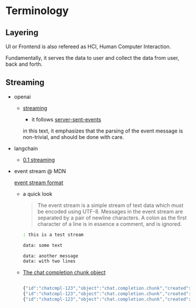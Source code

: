 # Terminology

## Layering

UI or Frontend is also refereed as  HCI, Human Computer Interaction.

Fundamentally, it serves the data to user and collect the data from user, back and forth.

## Streaming

- openai

  - [streaming](https://platform.openai.com/docs/api-reference/streaming)

    - it follows [server-sent-events](https://html.spec.whatwg.org/multipage/server-sent-events.html#server-sent-events)

    in this text, it emphasizes that the parsing of the event message is non-trivial, and should be done with care.

- langchain

  - [0.1 streaming](https://js.langchain.com/v0.1/docs/expression_language/streaming/)

- event stream @ MDN

  [event stream format](https://developer.mozilla.org/en-US/docs/Web/API/Server-sent_events/Using_server-sent_events#event_stream_format)

  - a quick look

    >The event stream is a simple stream of text data which must be encoded using UTF-8. Messages in the event stream are separated by a pair of newline characters. A colon as the first character of a line is in essence a comment, and is ignored.

    ```bash
    : this is a test stream

    data: some text

    data: another message
    data: with two lines
    ```

  - [The chat completion chunk object](https://platform.openai.com/docs/api-reference/chat/streaming)

    ```javascript

    {"id":"chatcmpl-123","object":"chat.completion.chunk","created":1694268190,"model":"gpt-3.5-turbo-0125", "system_fingerprint": "fp_44709d6fcb", "choices":[{"index":0,"delta":{"role":"assistant","content":""},"logprobs":null,"finish_reason":null}]}
    {"id":"chatcmpl-123","object":"chat.completion.chunk","created":1694268190,"model":"gpt-3.5-turbo-0125", "system_fingerprint": "fp_44709d6fcb", "choices":[{"index":0,"delta":{"content":"Hello"},"logprobs":null,"finish_reason":null}]}
    {"id":"chatcmpl-123","object":"chat.completion.chunk","created":1694268190,"model":"gpt-3.5-turbo-0125", "system_fingerprint": "fp_44709d6fcb", "choices":[{"index":0,"delta":{},"logprobs":null,"finish_reason":"stop"}]}

    ```
